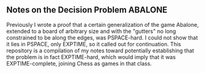 ## Notes on the Decision Problem ABALONE ##

Previously I wrote a proof that a certain generalization of the game Abalone, extended to a board of arbitrary size and with the "gutters" no long constrained to be along the edges, was PSPACE-hard. I could not show that it lies in PSPACE, only EXPTIME, so it called out for continuation. This repository is a compilation of my notes toward potentially establishing that the problem is in fact EXPTIME-hard, which would imply that it was EXPTIME-complete, joining Chess as games in that class.
